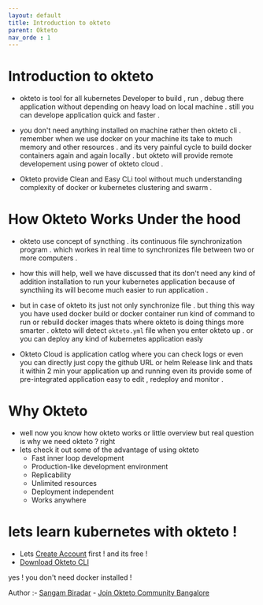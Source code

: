 ```yaml
---
layout: default
title: Introduction to okteto   
parent: Okteto
nav_orde : 1
---
```



# Introduction to okteto 


- okteto is tool for all kubernetes Developer to build , run , debug there application without depending on heavy load on local machine . still you can develope application quick and faster . 

- you don't need anything installed on machine rather then okteto cli . remember when we use docker on your machine its take to much memory and other resources . and its very painful cycle to build docker containers again and again locally . but okteto will provide remote developement using power of okteto cloud . 

- Okteto provide Clean and Easy CLi tool without much understanding complexity of docker or kubernetes clustering and swarm .

# How Okteto Works Under the hood 

- okteto use concept of syncthing . its continuous file synchronization program . which workes in real time to synchronizes file between two or more computers .
   
- how this will help, well we have discussed that its don't need any kind of addition installation to run your kubernetes application because of syncthiing its will become much easier to run application .

- but in case of okteto its just not only synchronize file . but thing this way you have used docker build or docker container run kind of command to run or rebuild docker images thats where okteto is doing things more smarter . okteto will detect `okteto.yml` file when you enter okteto up . or you can deploy any kind of kubernetes application easly 
- Okteto Cloud is application catlog where you can check logs or even you can directly just copy the github URL or helm Release link and thats it within 2 min your application up and running even its provide some of pre-integrated application easy to edit , redeploy and monitor .

# Why Okteto 

- well now you know how okteto works or little overview but real question is why we need okteto ? right 
- lets check it out some of the advantage of using okteto 
    - Fast inner loop development
    - Production-like development environment
    - Replicability
    - Unlimited resources
    - Deployment independent
    - Works anywhere
    
# lets learn kubernetes with okteto ! 

- Lets [Create Account](https://okteto.com/) first ! and its free ! 
- [Download Okteto CLI](https://okteto.com/docs/getting-started/index.html#step-2-install-the-okteto-cli)

yes ! you don't need docker installed ! 


Author :- [Sangam Biradar](https://twitter.com/BiradarSangam) - [Join Okteto Community Bangalore](https://www.meetup.com/Okteto-Bangalore/)
